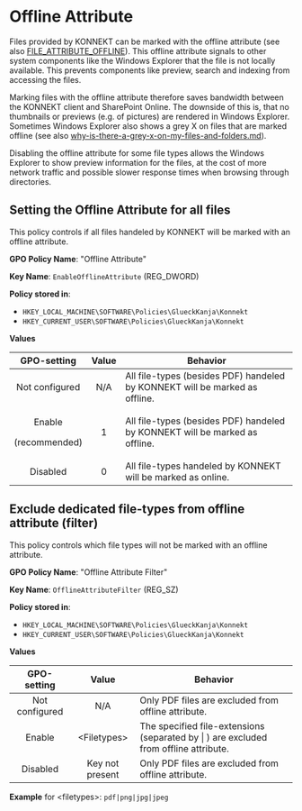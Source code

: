 # Offline Attribute

Files provided by KONNEKT can be marked with the offline attribute (see also [FILE\_ATTRIBUTE\_OFFLINE](https://docs.microsoft.com/en-us/openspecs/windows\_protocols/ms-fscc/ca28ec38-f155-4768-81d6-4bfeb8586fc9)). This offline attribute signals to other system components like the Windows Explorer that the file is not locally available. This prevents components like preview, search and indexing from accessing the files.&#x20;

Marking files with the offline attribute therefore saves bandwidth between the KONNEKT client and SharePoint Online. The downside of this is, that no thumbnails or previews (e.g. of pictures) are rendered in Windows Explorer. Sometimes Windows Explorer also shows a grey X on files that are marked offline (see also [why-is-there-a-grey-x-on-my-files-and-folders.md](../../troubleshooting/why-is-there-a-grey-x-on-my-files-and-folders.md "mention")).

Disabling the offline attribute for some file types allows the Windows Explorer to show preview information for the files, at the cost of more network traffic and possible slower response times when browsing through directories.

## Setting the Offline Attribute for all files

This policy controls if all files handeled by KONNEKT will be marked with an offline attribute.

**GPO Policy Name**: "Offline Attribute"

**Key Name**: `EnableOfflineAttribute` (REG\_DWORD)

**Policy stored in**:

* `HKEY_LOCAL_MACHINE\SOFTWARE\Policies\GlueckKanja\Konnekt`
* `HKEY_CURRENT_USER\SOFTWARE\Policies\GlueckKanja\Konnekt`

**Values**

|            GPO-setting            | Value | Behavior                                                                    |
| :-------------------------------: | :---: | --------------------------------------------------------------------------- |
|           Not configured          |  N/A  | All file-types (besides PDF) handeled by KONNEKT will be marked as offline. |
| <p>Enable</p><p>(recommended)</p> |   1   | All file-types (besides PDF) handeled by KONNEKT will be marked as offline. |
|              Disabled             |   0   | All file-types handeled by KONNEKT will be marked as online.                |

## Exclude dedicated file-types from offline attribute (filter)

This policy controls which file types will not be marked with an offline attribute.

**GPO Policy Name**: "Offline Attribute Filter"

**Key Name**: `OfflineAttributeFilter` (REG\_SZ)

**Policy stored in**:

* `HKEY_LOCAL_MACHINE\SOFTWARE\Policies\GlueckKanja\Konnekt`
* `HKEY_CURRENT_USER\SOFTWARE\Policies\GlueckKanja\Konnekt`

**Values**

|   GPO-setting  |      Value      | Behavior                                                                              |
| :------------: | :-------------: | ------------------------------------------------------------------------------------- |
| Not configured |       N/A       | Only PDF files are excluded from offline attribute.                                   |
|     Enable     |   \<Filetypes>  | The specified file-extensions (separated by \| ) are excluded from offline attribute. |
|    Disabled    | Key not present | Only PDF files are excluded from offline attribute.                                   |

**Example** for \<filetypes>: `pdf|png|jpg|jpeg`

